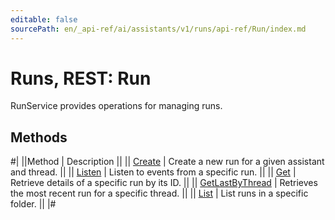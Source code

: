 ```yaml
---
editable: false
sourcePath: en/_api-ref/ai/assistants/v1/runs/api-ref/Run/index.md
---
```


# Runs, REST: Run

RunService provides operations for managing runs.

## Methods

#|
||Method | Description ||
|| [Create](create.md) | Create a new run for a given assistant and thread. ||
|| [Listen](listen.md) | Listen to events from a specific run. ||
|| [Get](get.md) | Retrieve details of a specific run by its ID. ||
|| [GetLastByThread](getLastByThread.md) | Retrieves the most recent run for a specific thread. ||
|| [List](list.md) | List runs in a specific folder. ||
|#